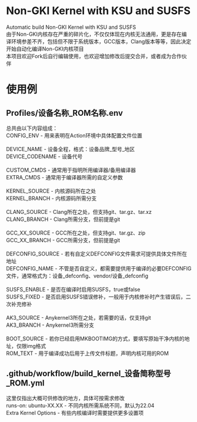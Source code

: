 # Non-GKI Kernel with KSU and SUSFS
Automatic build Non-GKI Kernel with KSU and SUSFS<br>
由于Non-GKI内核存在严重的碎片化，不仅仅体现在内核无法通用，更是存在编译环境参差不齐，包括但不限于系统版本，GCC版本，Clang版本等等，因此决定开始自动化编译Non-GKI内核项目<br>
本项目欢迎Fork后自行编辑使用，也欢迎增加修改后提交合并，或者成为合作伙伴

# 使用例
## Profiles/设备名称_ROM名称.env
总共由以下内容组成：<br>
CONFIG_ENV - 用来表明在Action环境中具体配置文件位置<br>
<br>
DEVICE_NAME - 设备全程，格式：设备品牌_型号_地区<br>
DEVICE_CODENAME - 设备代号<br>
<br>
CUSTOM_CMDS - 通常用于指明所用编译器/备用编译器<br>
EXTRA_CMDS - 通常用于编译器所需的自定义参数<br>
<br>
KERNEL_SOURCE - 内核源码所在之处<br>
KERNEL_BRANCH - 内核源码所需分支<br>
<br>
CLANG_SOURCE - Clang所在之处，但支持git、tar.gz、tar.xz<br>
CLANG_BRANCH - Clang所需分支，但前提是git<br>
<br>
GCC_XX_SOURCE - GCC所在之处，但支持git、tar.gz、zip<br>
GCC_XX_BRANCH - GCC所需分支，但前提是git<br>
<br>
DEFCONFIG_SOURCE - 若有自定义DEFCONFIG文件需求可提供具体文件所在地址<br>
DEFCONFIG_NAME - 不管是否自定义，都需要提供用于编译的必要DEFCONFIG文件，通常格式为：设备_defconfig、vendor/设备_defconfig<br>
<br>
SUSFS_ENABLE - 是否在编译时启用SUSFS，true或false<br>
SUSFS_FIXED - 是否启用SUSFS错误修补，一般用于内核修补时产生错误后，二次补充修补<br>
<br>
AK3_SOURCE - Anykernel3所在之处，若需要的话，仅支持git<br>
AK3_BRANCH - Anykernel3所需分支<br>
<br>
BOOT_SOURCE - 若你已经启用MKBOOTIMG的方式，要填写原始干净内核的地址，仅限img格式
<br>
ROM_TEXT - 用于编译成功后用于上传文件标题，声明内核可用的ROM

## .github/workflow/build_kernel_设备简称型号_ROM.yml
这里仅指出大概可供修改的地方，具体可按需求修改<br>
runs-on: ubuntu-XX.XX - 不同内核所需系统不同，默认为22.04<br>
Extra Kernel Options - 有些内核编译时需要提供更多设置项
